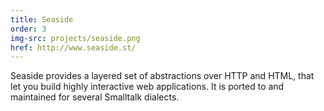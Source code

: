 ```yaml
---
title: Seaside
order: 3
img-src: projects/seaside.png
href: http://www.seaside.st/
---
```

Seaside provides a layered set of abstractions over HTTP and HTML, that let you build highly interactive web applications. It is ported to and maintained for several Smalltalk dialects.